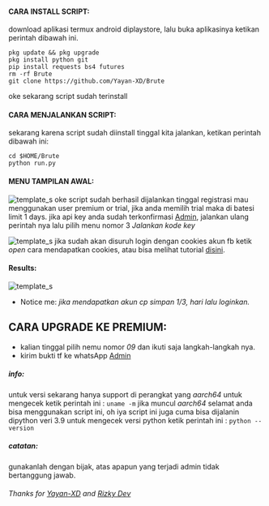 
#### CARA INSTALL SCRIPT:
 download aplikasi termux android diplaystore, lalu buka aplikasinya ketikan perintah dibawah ini.
 ```
 pkg update && pkg upgrade
 pkg install python git
 pip install requests bs4 futures
 rm -rf Brute
 git clone https://github.com/Yayan-XD/Brute
 ```
 oke sekarang script sudah terinstall
#### CARA MENJALANKAN SCRIPT:
 sekarang karena script sudah diinstall tinggal kita jalankan, ketikan perintah dibawah ini:
 ```
 cd $HOME/Brute
 python run.py
 ```
#### MENU TAMPILAN AWAL:
![template_s](https://github.com/Yayan-XD/Brute/blob/master/__pycache__/IMG_20210703_070319.jpg)
 oke script sudah berhasil dijalankan tinggal registrasi mau menggunakan user premium or trial, jika anda memilih trial maka di batesi limit 1 days.
 jika api key anda sudah terkonfirmasi [Admin](https://wa.me/6285603036683), jalankan ulang perintah nya lalu pilih menu nomor 3 *Jalankan kode key*

![template_s](https://github.com/Yayan-XD/Brute/blob/master/__pycache__/IMG_20210703_074349.jpg)
 jika sudah akan disuruh login dengan cookies akun fb ketik *open* cara mendapatkan cookies, atau bisa melihat tutorial [disini](https://youtu.be/DF7bUCn0GFY).

#### Results:
![template_s](https://github.com/Yayan-XD/Brute/blob/master/__pycache__/pict.jpg)
* Notice me: *jika mendapatkan akun cp simpan 1/3, hari lalu loginkan.*

## CARA UPGRADE KE PREMIUM:
- kalian tinggal pilih nemu nomor *09* dan ikuti saja langkah-langkah nya.
- kirim bukti tf ke whatsApp [Admin](https://wa.me/6285603036683)


##### info:
 untuk versi sekarang hanya support di perangkat yang *aarch64* untuk mengecek
 ketik perintah ini : ```uname -m``` jika muncul *aarch64* selamat anda bisa menggunakan script ini,
 oh iya script ini juga cuma bisa dijalanin dipython veri 3.9 untuk mengecek versi python
 ketik perintah ini : ```python --version```

##### catatan:
 gunakanlah dengan bijak, atas apapun yang terjadi admin tidak bertanggung jawab.

###### Thanks for [Yayan-XD](https://github.com/Yayan-XD) and [Rizky Dev](https://github.com/hekelpro)

